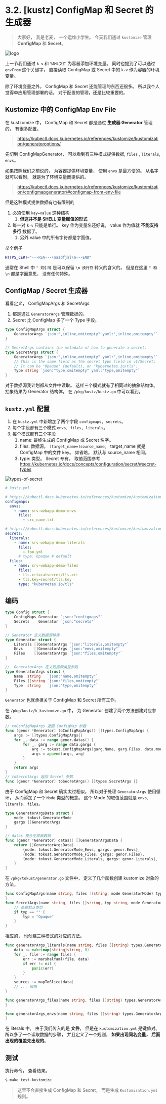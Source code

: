 # 3.2. [kustz] ConfigMap 和 Secret 的生成器

> 大家好， 我是老麦， 一个运维小学生。
> 今天我们通过 `kustomize` 管理 **ConfigMap** 和 **Secret**。

![logo](../img/kustz-logo.jpg)

上一节我们通过 `k-v` 和 `YAML文件` 为容器添加环境变量。 同时也提到了可以通过 `envFrom` 这个关键字， 直接读取 ConfigMap 或 Secret 中的 `k-v` 作为容器的环境变量。

除了环境变量之外， ConfigMap 和 Secret 还能管理的东西还很多。 所以我个人觉得单应用管理部署的话， 对于配置的管理，还是比较重要的。


## Kustomize 中的 ConfigMap Env File

在 kustzomize 中， ConfigMap 和 Secret 都是通过 **生成器 Generator** 管理的， 有很多配置。

> https://kubectl.docs.kubernetes.io/references/kustomize/kustomization/generatoroptions/


先切到 ConfigMapGenerator， 可以看到有三种模式提供数据, `files` , `literals`, `envs`。

如果按照我们之前说的， 为容器提供环境变量， 使用 `envs` 是最方便的。 从名字就可以看到， 就是为了环境变量而提供的。

> https://kubectl.docs.kubernetes.io/references/kustomize/kustomization/configmapgenerator/#configmap-from-env-file

但是这种模式提供数据有也有限制的

1. 必须使用 `key=value` 这种结构
    1. **但这并不是 SHELL 变量赋值的形式**
2. 每一对 `k-v` 只能是单行。 key 作为变量名还好说， value 作为值就 **不能支持多行** 数据了。
    1. 另外 value 中的所有字符都是字面值。 

举个例子

```bash
HTTPS_CERT="---RSA---\nasdfjal\n---END"
```

通常在 Shell 中 `" 双引号` 是可以保留 `\n 换行符` 转义的含义的。 但是在这里 `" 和 \n` 都是字面意思， 没有任何特殊。


## ConfigMap / Secret 生成器

看看定义， ConfigMapArgs 和 SecretArgs 
1. 都是通过 `GeneratorArgs` 管理数据的。
2. Secret 比 ConfigMap 多了一个 Type 字段。

```go
type ConfigMapArgs struct {
	GeneratorArgs `json:",inline,omitempty" yaml:",inline,omitempty"`
}

// SecretArgs contains the metadata of how to generate a secret.
type SecretArgs struct {
	GeneratorArgs `json:",inline,omitempty" yaml:",inline,omitempty"`
	// This is the same field as the secret type field in v1/Secret:
	// It can be "Opaque" (default), or "kubernetes.io/tls".
	Type string `json:"type,omitempty" yaml:"type,omitempty"`
}
```

对于数据源我计划都从文件中读取。 这样三个模式就有了相同过的抽象结构体。 抽象结果为 Generator 结构体， 在 `/pkg/kustz/kustz.go` 中可以看到。


## `kustz.yml` 配置

1. 在 `kustz.yml` 中新增加了两个字段 `configmaps, secrets`。 
2. 每个字段都有三个模式 `envs, files, literals`。
3. 每个模式都有三个字段
    1. name: 最终生成的 ConfigMap 或 Secret 名字。
    2. files: 数据源。 `[target_name=]source_name`。 target_name 就是 ConfigMap 中的文件 key。 如省略， 默认与 source_name 相同。
    3. type: 类型。 Secret 专有。 取值范围参考 https://kubernetes.io/docs/concepts/configuration/secret/#secret-types

![types-of-secret](../img/types-of-secret.jpg)

```yml
# kustz.yml

# https://kubectl.docs.kubernetes.io/references/kustomize/kustomization/configmapgenerator/
configmaps:
  envs:
    - name: srv-webapp-demo-envs
      files:
        - src_name.txt

# https://kubectl.docs.kubernetes.io/references/kustomize/kustomization/secretgenerator/
secrets:
  literals:
    - name: srv-webapp-demo-literals
      files:
        - foo.yml
      # type: Opaque # default
  files:
    - name: srv-webapp-demo-files
      files:
      - tls.crt=catsecret/tls.crt
      - tls.key=secret/tls.key
      type: "kubernetes.io/tls"
```


## 编码

```go
type Config struct {
	ConfigMaps Generator `json:"configmaps"`
	Secrets    Generator `json:"secrets"`
}

// Generator 定义数据源种类
type Generator struct {
	Literals []GeneratorArgs `json:"literals,omitempty"`
	Envs     []GeneratorArgs `json:"envs,omitempty"`
	Files    []GeneratorArgs `json:"files,omitempty"`
}

//  GeneratorArgs 定义数据源类型参数
type GeneratorArgs struct {
	Name  string   `json:"name,omitempty"`
	Files []string `json:"files,omitempty"`
	Type  string   `json:"type,omitempty"`
}
```

`Generator` 也就承担关于 ConfigMap 和 Secret 所有工作。

在 `/pkg/kustz/k_kustomize.go` 中， 为 Generator 创建了两个方法创建对应参数。

```go
// toConfigMapArgs 返回 ConfigMap 参数
func (genor *Generator) toConfigMapArgs() []types.ConfigMapArgs {
	args := []types.ConfigMapArgs{}
	for _, data := range genor.datas() {
		for _, garg := range data.gargs {
			arg := tokust.ConfigMapArgs(garg.Name, garg.Files, data.mode)
			args = append(args, arg)
		}
	}
	return args
}
// toSecretArgs 返回 Secret 参数
func (genor *Generator) toSecretArgs() []types.SecretArgs {}
```

由于 ConfigMap 和 Secret 确实太过相似， 所以对于处理 `GeneratorArgs` 使用循环， 从而添加了一个 `Mode` 类型的概念。 这个 Mode 的取值范围就是 `envs, literals, files`。

```go
type GeneratorArgsData struct {
	mode  tokust.GeneratorMode
	gargs []GeneratorArgs
}

// datas 整合生成器数据
func (genor *Generator) datas() []GeneratorArgsData {
	return []GeneratorArgsData{
		{mode: tokust.GeneratorMode_Envs, gargs: genor.Envs},
		{mode: tokust.GeneratorMode_Files, gargs: genor.Files},
		{mode: tokust.GeneratorMode_Literals, gargs: genor.Literals},
	}
}
```

在 `/pkg/tokust/generator.go` 文件中， 定义了几个函数创建 kustomize 对象的方法。 

```go
func ConfigMapArgs(name string, files []string, mode GeneratorMode) types.ConfigMapArgs {
}
func SecretArgs(name string, files []string, typ string, mode GeneratorMode) types.SecretArgs {
	// 处理默认类型
	if typ == "" {
		typ = "Opaque"
	}
}
```

相应的， 也创建三种模式的对应的方法。

```go
func generatorArgs_literals(name string, files []string) types.GeneratorArgs {
	data := make(map[string]string, 0)
	for _, file := range files {
		err := marshalYaml(file, data)
		if err != nil {
			panic(err)
		}
	}
	sources := mapToSlice(data)
	// ... 省略
}

func generatorArgs_files(name string, files []string) types.GeneratorArgs {
}

func generatorArgs_envs(name string, files []string) types.GeneratorArgs {
}
```

在 literals 中， 由于我们传入的是 **文件**， 但是在 `kustomization.yml` 是键值对。 
所以多了一个读取数据的步骤， 并且定义了一个规则， **如果出现同名变量， 后面出现的覆盖先出现的**。


## 测试

执行命令， 查看结果。

```bash
$ make test.kustomize
```

> 这里不会直接生成 ConfigMap 和 Secret， 而是生成 `Kustomization.yml` 规则。

